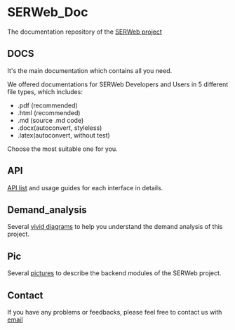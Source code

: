 # SERWeb_Doc

The documentation repository of the [SERWeb project](https://github.com/ZexuanTHU/SERWeb)

## DOCS
It's the main documentation which contains all you need.

We offered documentations for SERWeb Developers and Users in 5 different file types, which includes:
- .pdf (recommended)
- .html (recommended)
- .md (source .md code)
- .docx(autoconvert, styleless)
- .latex(autoconvert, without test)

Choose the most suitable one for you.

## API
[API list](https://github.com/ZexuanTHU/SERWeb_Doc/blob/master/API/API_list.md) and usage guides for each interface in details.

## Demand_analysis
Several [vivid diagrams](https://github.com/ZexuanTHU/SERWeb_Doc/tree/master/demand_analysis) to help you understand the demand analysis of this project.

## Pic
Several [pictures](https://github.com/ZexuanTHU/SERWeb_Doc/tree/master/pic) to describe the backend modules of the SERWeb project.

## Contact
If you have any problems or feedbacks, please feel free to contact us with [email](thugroupchat@gmail.com)
